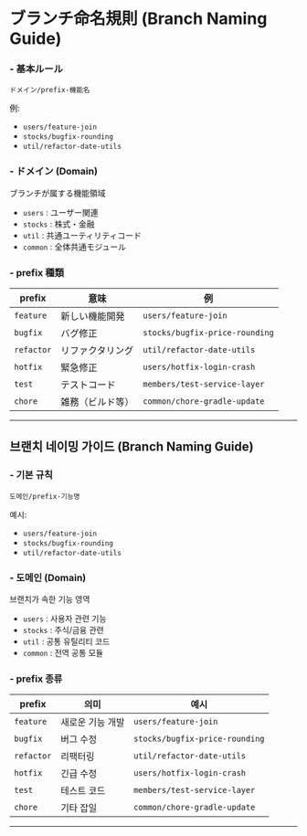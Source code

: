 # ブランチ命名規則 (Branch Naming Guide)

### - 基本ルール

```
ドメイン/prefix-機能名
```

例:

- `users/feature-join`
- `stocks/bugfix-rounding`
- `util/refactor-date-utils`

### - ドメイン (Domain)

ブランチが属する機能領域

- `users` : ユーザー関連
- `stocks` : 株式・金融
- `util` : 共通ユーティリティコード
- `common` : 全体共通モジュール

### - prefix 種類

| prefix     | 意味       | 例                              |
| ---------- | -------- | ------------------------------ |
| `feature`  | 新しい機能開発  | `users/feature-join`           |
| `bugfix`   | バグ修正     | `stocks/bugfix-price-rounding` |
| `refactor` | リファクタリング | `util/refactor-date-utils`     |
| `hotfix`   | 緊急修正     | `users/hotfix-login-crash`     |
| `test`     | テストコード   | `members/test-service-layer`   |
| `chore`    | 雑務（ビルド等） | `common/chore-gradle-update`   |

---


## 브랜치 네이밍 가이드 (Branch Naming Guide)

### - 기본 규칙

```
도메인/prefix-기능명
```

예시:

- `users/feature-join`
- `stocks/bugfix-rounding`
- `util/refactor-date-utils`

### - 도메인 (Domain)

브랜치가 속한 기능 영역

- `users` : 사용자 관련 기능
- `stocks` : 주식/금융 관련
- `util` : 공통 유틸리티 코드
- `common` : 전역 공통 모듈

### - prefix 종류

| prefix     | 의미        | 예시                             |
| ---------- | --------- | ------------------------------ |
| `feature`  | 새로운 기능 개발 | `users/feature-join`           |
| `bugfix`   | 버그 수정     | `stocks/bugfix-price-rounding` |
| `refactor` | 리팩터링      | `util/refactor-date-utils`     |
| `hotfix`   | 긴급 수정     | `users/hotfix-login-crash`     |
| `test`     | 테스트 코드    | `members/test-service-layer`   |
| `chore`    | 기타 잡일     | `common/chore-gradle-update`   |

---
